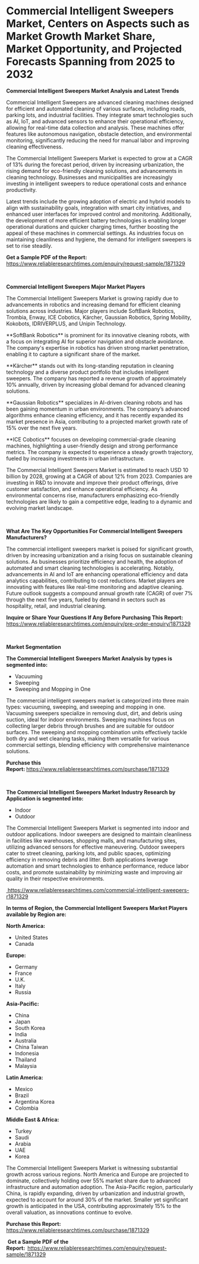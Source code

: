 <p><h1>Commercial Intelligent Sweepers Market, Centers on Aspects such as Market Growth Market Share, Market Opportunity, and Projected Forecasts Spanning from 2025 to 2032</h1></p><p><strong>Commercial Intelligent Sweepers Market Analysis and Latest Trends</strong></p>
<p><p>Commercial Intelligent Sweepers are advanced cleaning machines designed for efficient and automated cleaning of various surfaces, including roads, parking lots, and industrial facilities. They integrate smart technologies such as AI, IoT, and advanced sensors to enhance their operational efficiency, allowing for real-time data collection and analysis. These machines offer features like autonomous navigation, obstacle detection, and environmental monitoring, significantly reducing the need for manual labor and improving cleaning effectiveness.</p><p>The Commercial Intelligent Sweepers Market is expected to grow at a CAGR of 13% during the forecast period, driven by increasing urbanization, the rising demand for eco-friendly cleaning solutions, and advancements in cleaning technology. Businesses and municipalities are increasingly investing in intelligent sweepers to reduce operational costs and enhance productivity. </p><p>Latest trends include the growing adoption of electric and hybrid models to align with sustainability goals, integration with smart city initiatives, and enhanced user interfaces for improved control and monitoring. Additionally, the development of more efficient battery technologies is enabling longer operational durations and quicker charging times, further boosting the appeal of these machines in commercial settings. As industries focus on maintaining cleanliness and hygiene, the demand for intelligent sweepers is set to rise steadily.</p></p>
<p><strong>Get a Sample PDF of the Report:&nbsp;</strong> <a href="https://www.reliableresearchtimes.com/enquiry/request-sample/1871329?utm_campaign=3252&utm_medium=2&utm_source=Github&utm_content=ia&utm_term=12042025&utm_id=commercial-intelligent-sweepers">https://www.reliableresearchtimes.com/enquiry/request-sample/1871329</a></p>
<p>&nbsp;</p>
<p><strong>Commercial Intelligent Sweepers Major Market Players</strong></p>
<p><p>The Commercial Intelligent Sweepers Market is growing rapidly due to advancements in robotics and increasing demand for efficient cleaning solutions across industries. Major players include SoftBank Robotics, Trombia, Enway, ICE Cobotics, Kärcher, Gaussian Robotics, Spring Mobility, Kokobots, IDRIVERPLUS, and Unipin Technology.</p><p>**SoftBank Robotics** is prominent for its innovative cleaning robots, with a focus on integrating AI for superior navigation and obstacle avoidance. The company's expertise in robotics has driven strong market penetration, enabling it to capture a significant share of the market.</p><p>**Kärcher** stands out with its long-standing reputation in cleaning technology and a diverse product portfolio that includes intelligent sweepers. The company has reported a revenue growth of approximately 10% annually, driven by increasing global demand for advanced cleaning solutions.</p><p>**Gaussian Robotics** specializes in AI-driven cleaning robots and has been gaining momentum in urban environments. The company’s advanced algorithms enhance cleaning efficiency, and it has recently expanded its market presence in Asia, contributing to a projected market growth rate of 15% over the next five years.</p><p>**ICE Cobotics** focuses on developing commercial-grade cleaning machines, highlighting a user-friendly design and strong performance metrics. The company is expected to experience a steady growth trajectory, fueled by increasing investments in urban infrastructure.</p><p>The Commercial Intelligent Sweepers Market is estimated to reach USD 10 billion by 2028, growing at a CAGR of about 12% from 2023. Companies are investing in R&D to innovate and improve their product offerings, drive customer satisfaction, and enhance operational efficiency. As environmental concerns rise, manufacturers emphasizing eco-friendly technologies are likely to gain a competitive edge, leading to a dynamic and evolving market landscape.</p></p>
<p>&nbsp;</p>
<p><strong>What Are The Key Opportunities For Commercial Intelligent Sweepers Manufacturers?</strong></p>
<p><p>The commercial intelligent sweepers market is poised for significant growth, driven by increasing urbanization and a rising focus on sustainable cleaning solutions. As businesses prioritize efficiency and health, the adoption of automated and smart cleaning technologies is accelerating. Notably, advancements in AI and IoT are enhancing operational efficiency and data analytics capabilities, contributing to cost reductions. Market players are innovating with features like real-time monitoring and adaptive cleaning. Future outlook suggests a compound annual growth rate (CAGR) of over 7% through the next five years, fueled by demand in sectors such as hospitality, retail, and industrial cleaning.</p></p>
<p><strong>Inquire or Share Your Questions If Any Before Purchasing This Report:</strong> <a href="https://www.reliableresearchtimes.com/enquiry/pre-order-enquiry/1871329?utm_campaign=3252&utm_medium=2&utm_source=Github&utm_content=ia&utm_term=12042025&utm_id=commercial-intelligent-sweepers">https://www.reliableresearchtimes.com/enquiry/pre-order-enquiry/1871329</a></p>
<p>&nbsp;</p>
<p><strong>Market Segmentation</strong></p>
<p><strong>The Commercial Intelligent Sweepers Market Analysis by types is segmented into:</strong></p>
<p><ul><li>Vacuuming</li><li>Sweeping</li><li>Sweeping and Mopping in One</li></ul></p>
<p><p>The commercial intelligent sweepers market is categorized into three main types: vacuuming, sweeping, and sweeping and mopping in one. Vacuuming sweepers specialize in removing dust, dirt, and debris using suction, ideal for indoor environments. Sweeping machines focus on collecting larger debris through brushes and are suitable for outdoor surfaces. The sweeping and mopping combination units effectively tackle both dry and wet cleaning tasks, making them versatile for various commercial settings, blending efficiency with comprehensive maintenance solutions.</p></p>
<p><strong>Purchase this Report:&nbsp;</strong><a href="https://www.reliableresearchtimes.com/purchase/1871329?utm_campaign=3252&utm_medium=2&utm_source=Github&utm_content=ia&utm_term=12042025&utm_id=commercial-intelligent-sweepers">https://www.reliableresearchtimes.com/purchase/1871329</a></p>
<p>&nbsp;</p>
<p><strong>The Commercial Intelligent Sweepers Market Industry Research by Application is segmented into:</strong></p>
<p><ul><li>Indoor</li><li>Outdoor</li></ul></p>
<p><p>The Commercial Intelligent Sweepers Market is segmented into indoor and outdoor applications. Indoor sweepers are designed to maintain cleanliness in facilities like warehouses, shopping malls, and manufacturing sites, utilizing advanced sensors for effective maneuvering. Outdoor sweepers cater to street cleaning, parking lots, and public spaces, optimizing efficiency in removing debris and litter. Both applications leverage automation and smart technologies to enhance performance, reduce labor costs, and promote sustainability by minimizing waste and improving air quality in their respective environments.</p></p>
<p><a href="https://www.reliableresearchtimes.com/commercial-intelligent-sweepers-r1871329?utm_campaign=3252&utm_medium=2&utm_source=Github&utm_content=ia&utm_term=12042025&utm_id=commercial-intelligent-sweepers">&nbsp;https://www.reliableresearchtimes.com/commercial-intelligent-sweepers-r1871329</a></p>
<p><strong>In terms of Region, the Commercial Intelligent Sweepers Market Players available by Region are:</strong></p>
<p>
    <p> <strong> North America: </strong>
        <ul>
            <li>United States</li>
            <li>Canada</li>
        </ul>
        </p> 
    <p> <strong> Europe: </strong>
        <ul>
            <li>Germany</li>
            <li>France</li>
            <li>U.K.</li>
            <li>Italy</li>
            <li>Russia</li>
        </ul>
        </p> 
    <p> <strong> Asia-Pacific: </strong>
        <ul>
            <li>China</li>
            <li>Japan</li>
            <li>South Korea</li>
            <li>India</li>
            <li>Australia</li>
            <li>China Taiwan</li>
            <li>Indonesia</li>
            <li>Thailand</li>
            <li>Malaysia</li>
        </ul>
        </p> 
    <p> <strong> Latin America: </strong>
        <ul>
            <li>Mexico</li>
            <li>Brazil</li>
            <li>Argentina Korea</li>
            <li>Colombia</li>
        </ul>
        </p> 
    <p> <strong> Middle East & Africa: </strong>
        <ul>
            <li>Turkey</li>
            <li>Saudi</li>
            <li>Arabia</li>
            <li>UAE</li>
            <li>Korea</li>
        </ul>
    </p>
    </p>
<p><p>The Commercial Intelligent Sweepers Market is witnessing substantial growth across various regions. North America and Europe are projected to dominate, collectively holding over 55% market share due to advanced infrastructure and automation adoption. The Asia-Pacific region, particularly China, is rapidly expanding, driven by urbanization and industrial growth, expected to account for around 30% of the market. Smaller yet significant growth is anticipated in the USA, contributing approximately 15% to the overall valuation, as innovations continue to evolve.</p></p>
<p><strong>Purchase this Report: </strong><a href="https://www.reliableresearchtimes.com/purchase/1871329?utm_campaign=3252&utm_medium=2&utm_source=Github&utm_content=ia&utm_term=12042025&utm_id=commercial-intelligent-sweepers">https://www.reliableresearchtimes.com/purchase/1871329</a></p>
<p>&nbsp;<strong>Get a Sample PDF of the Report:&nbsp;&nbsp;</strong><a href="https://www.reliableresearchtimes.com/enquiry/request-sample/1871329?utm_campaign=3252&utm_medium=2&utm_source=Github&utm_content=ia&utm_term=12042025&utm_id=commercial-intelligent-sweepers">https://www.reliableresearchtimes.com/enquiry/request-sample/1871329</a></p>
<p><strong></strong></p>
<p><p></p><p></p><p></p></p>